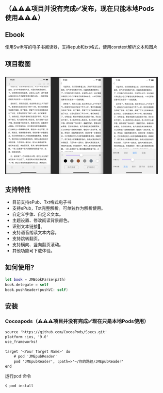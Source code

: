 ## （⚠️⚠️⚠️项目并没有完成✅发布，现在只能本地Pods使用⚠️⚠️⚠️）

## Ebook

使用Swift写的电子书阅读器，支持epub和txt格式，使用coretext解析文本和图片

## 项目截图

## ![001](./Images/001.png)

## 支持特性

-  目前支持ePub、Txt格式电子书
- 支持ePub，Txt完整解析。可单独作为解析使用。
-  自定义字体、自定义文本。
-  主题设置、修改阅读背景颜色。
-  识别文本链接🔗。
- 支持语音朗读文本内容。
-  支持跳转翻页。
-  支持横向、竖向翻页滚动。
- 其他功能可下载体验。

## 如何使用?

```swift
let book = JMBookParse(path)
book.delegate = self
book.pushReader(pushVC: self)
```

## 安装

### Cocoapods（⚠️⚠️⚠️项目并没有完成✅现在只是本地Pods使用）

```
source 'https://github.com/CocoaPods/Specs.git'
platform :ios, '9.0'
use_frameworks!

target '<Your Target Name>' do
    # pod 'JMEpubReader'
    pod 'JMEpubReader', :path=>'~/你的路径/JMEpubReader'
end
```

运行pod 命令

```
$ pod install
```
